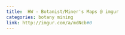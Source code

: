```yaml
---
title:  HW - Botanist/Miner's Maps @ imgur
categories: botany mining
link: http://imgur.com/a/mdNcb#0
---
```

